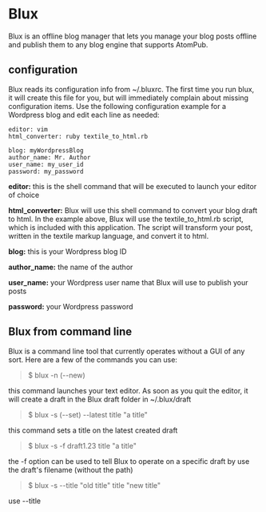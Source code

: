 # Blux
Blux is an offline blog manager that lets you manage your blog posts offline and publish them to any blog engine that supports AtomPub. 

## configuration
Blux reads its configuration info from  ~/.bluxrc. The first time you run blux, it will create this file for you, but will immediately complain about missing configuration items. Use the following configuration example for a Wordpress blog and edit each line as needed:

	editor: vim
	html_converter: ruby textile_to_html.rb
	
	blog: myWordpressBlog
	author_name: Mr. Author
	user_name: my_user_id
	password: my_password

**editor:** this is the shell command that will be executed to launch your editor of choice

**html_converter:** Blux will use this shell command to convert your blog draft to html. In the example above, Blux will use the textile_to_html.rb script, which is included with this application. The script will transform your post, written in the textile markup language, and convert it to html.

**blog:** this is your Wordpress blog ID

**author_name:** the name of the author

**user_name:** your Wordpress user name that Blux will use to publish your posts

**password:** your Wordpress password

## Blux from command line

Blux is a command line tool that currently operates without a GUI of any sort. Here are a few of the commands you can use:

> 	$ blux -n  (--new)

this command launches your text editor. As soon as you quit the editor, it will create a draft in the Blux draft folder in ~/.blux/draft

> 	$ blux -s (--set) --latest title "a title"

this command sets a title on the latest created draft

> 	$ blux -s -f draft1.23 title "a title"

the -f <filename> option can be used to tell Blux to operate on a specific draft by use the draft's filename (without the path)

> 	$ blux -s --title "old title" title "new title"

use --title <title> to tell Blux to operate on a draft with a specific title. In this case, blux will change the title of the "old title" draft to "new title"

> 	$ blux -l (--list)

this command will list all your drafts, showing each draft by filename

> 	$ blux -l --with-preview

use --with-preview when you want to show a small snippet of each draft during the listing

> 	$ blux -l --details -f draft1.23

user --details to see each draft filename followed by the drafts attributes in JSON format when listing

> 	$ blux -o (--out) -f draft1.23

this command will output the content of your draft to stdin

> 	$ blux -c (--convert) --latest

this command will invoke the specified converter to convert your post to html

> 	$ blux -e (--edit) --title "title 1"

use this command to edit a draft

> 	$ blux -e -f draft1.23 --verbose

when using the --verbose option, Blux will output a lot of extra information to the screen as it works
